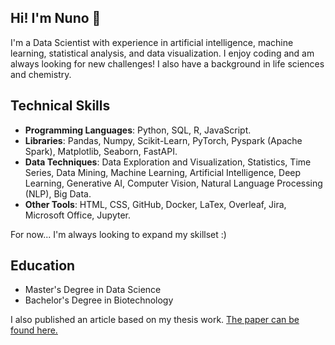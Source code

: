 ## Hi! I'm Nuno 👋

<!--
**Nazpe/Nazpe** is a ✨ _special_ ✨ repository because its `README.md` (this file) appears on your GitHub profile.

Here are some ideas to get you started:

- 🔭 I’m currently working on ...>
-->
I'm a Data Scientist with experience in artificial intelligence, machine learning, statistical analysis, and data visualization. I enjoy coding and am always looking for new challenges!
I also have a background in life sciences and chemistry.

## Technical Skills

 - **Programming Languages**: Python, SQL, R, JavaScript.
 - **Libraries**: Pandas, Numpy, Scikit-Learn, PyTorch, Pyspark (Apache Spark), Matplotlib, Seaborn, FastAPI.
 - **Data Techniques**: Data Exploration and Visualization, Statistics, Time Series, Data Mining, Machine Learning, Artificial Intelligence, Deep Learning, Generative AI, Computer Vision, Natural Language Processing (NLP), Big Data.
 - **Other Tools**: HTML, CSS, GitHub, Docker, LaTex, Overleaf, Jira, Microsoft Office, Jupyter.

For now... I'm always looking to expand my skillset :)

## Education

- Master's Degree in Data Science 
- Bachelor's Degree in Biotechnology

I also published an article based on my thesis work. [The paper can be found here.](https://link.springer.com/chapter/10.1007/978-3-031-49249-5_3)
<!--
- 🌱 I’m currently learning ...
- 👯 I’m looking to collaborate on ...
- 🤔 I’m looking for help with ...
- 💬 Ask me about ...
- 📫 How to reach me: ...
- 😄 Pronouns: ...
- ⚡ Fun fact: ...
-->
